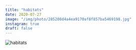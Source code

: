 ```yaml
---
title: "habitats"
date: 2020-07-27
image: "/img/photo/285208d4a4ea9170af8f857ba5469198.jpg"
instagram: true
draft: false
---
```


![habitats](/img/photo/285208d4a4ea9170af8f857ba5469198.jpg)
